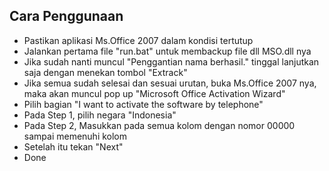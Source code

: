 ## Cara Penggunaan
* Pastikan aplikasi Ms.Office 2007 dalam kondisi tertutup
* Jalankan pertama file "run.bat" untuk membackup file dll MSO.dll nya
* Jika sudah nanti muncul "Penggantian nama berhasil." tinggal lanjutkan saja dengan menekan tombol "Extrack"
* Jika semua sudah selesai dan sesuai urutan, buka Ms.Office 2007 nya, maka akan muncul pop up "Microsoft Office Activation Wizard"
* Pilih bagian "I want to activate the software by telephone"
* Pada Step 1, pilih negara "Indonesia"
* Pada Step 2, Masukkan pada semua kolom dengan nomor 00000 sampai memenuhi kolom
* Setelah itu tekan "Next"
* Done
